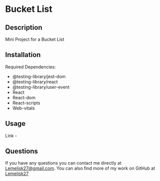 # Bucket List
## Description
Mini Project for a Bucket List
## Installation
Required Dependencies:
- @testing-library/jest-dom
- @testing-library/react
- @testing-library/user-event
- React
- React-dom
- React-scripts
- Web-vitals
## Usage
Link -   
## Questions  
If you have any questions you can contact me directly at Lemelisk27@gmail.com. You can also find more of my work on GitHub at [Lemelisk27](https://github.com/Lemelisk27)